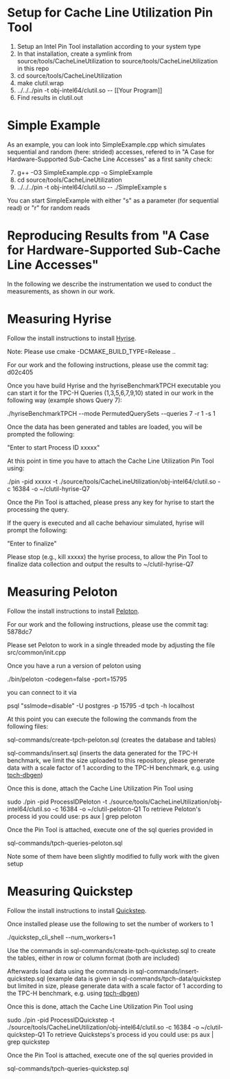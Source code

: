 
# Setup for Cache Line Utilization Pin Tool

1. Setup an Intel Pin Tool installation according to your system type
2. In that installation, create a symlink from source/tools/CacheLineUtilization to source/tools/CacheLineUtilization in this repo
3. cd source/tools/CacheLineUtilization
4. make clutil.wrap
5. ../../../pin -t obj-intel64/clutil.so -- [[Your Program]]
6. Find results in clutil.out

# Simple Example

As an example, you can look into SimpleExample.cpp which simulates sequential and random (here: strided) accesses, refered to in "A Case for Hardware-Supported Sub-Cache Line Accesses" as a first sanity check:

7. g++ -O3 SimpleExample.cpp -o SimpleExample
8. cd source/tools/CacheLineUtilization
9. ../../../pin -t obj-intel64/clutil.so -- ./SimpleExample s

You can start SimpleExample with either "s" as a parameter (for sequential read) or "r" for random reads

# Reproducing Results from "A Case for Hardware-Supported Sub-Cache Line Accesses"

In the following we describe the instrumentation we used to conduct the measurements, as shown in our work.

# Measuring Hyrise
Follow the install instructions to install [Hyrise](https://github.com/hyrise/hyrise/wiki/Step-by-Step-Guide).

Note: Please use cmake -DCMAKE_BUILD_TYPE=Release ..

For our work and the following instructions, please use the commit tag: d02c405

Once you have build Hyrise and the hyriseBenchmarkTPCH executable you can start it for the TPC-H Queries (1,3,5,6,7,9,10) stated in our work in the following way (example shows Query 7):

./hyriseBenchmarkTPCH --mode PermutedQuerySets --queries 7 -r 1 -s 1

Once the data has been generated and tables are loaded, you will be prompted the following:

"Enter to start Process ID xxxxx"

At this point in time you have to attach the Cache Line Utilization Pin Tool using:

./pin -pid xxxxx -t ./source/tools/CacheLineUtilization/obj-intel64/clutil.so -c 16384 -o ~/clutil-hyrise-Q7


Once the Pin Tool is attached, please press any key for hyrise to start the processing the query.

If the query is executed and all cache behaviour simulated, hyrise will prompt the following:

"Enter to finalize"

Please stop (e.g., kill xxxxx) the hyrise process, to allow the Pin Tool to finalize data collection and output the results to ~/clutil-hyrise-Q7


# Measuring Peloton
Follow the install instructions to install [Peloton](https://github.com/cmu-db/peloton/wiki/Installation).

For our work and the following instructions, please use the commit tag: 5878dc7

Please set Peloton to work in a single threaded mode by adjusting the file src/common/init.cpp 

Once you have a run a version of peloton using

./bin/peloton -codegen=false -port=15795

you can connect to it via

psql "sslmode=disable" -U postgres -p 15795 -d tpch -h localhost

At this point you can execute the following the commands from the following files: 

sql-commands/create-tpch-peloton.sql    (creates the database and tables)

sql-commands/insert.sql    (inserts the data generated for the TPC-H benchmark, we limit the size uploaded to this repository, please generate data with a scale factor of 1 according to the TPC-H benchmark, e.g. using [tpch-dbgen](https://github.com/electrum/tpch-dbgen))

Once this is done, attach the Cache Line Utilization Pin Tool using

sudo ./pin -pid ProcessIDPeloton -t ./source/tools/CacheLineUtilization/obj-intel64/clutil.so -c 16384 -o ~/clutil-peloton-Q1
To retrieve Peloton's process id you could use: ps aux | grep peloton 

Once the Pin Tool is attached, execute one of the sql queries provided in 

sql-commands/tpch-queries-peloton.sql

Note some of them have been slightly modified to fully work with the given setup



# Measuring Quickstep
Follow the install instructions to install [Quickstep](https://github.com/apache/incubator-quickstep).

Once installed please use the following to set the number of workers to 1

./quickstep_cli_shell --num_workers=1

Use the commands in sql-commands/create-tpch-quickstep.sql to create the tables, either in row or column format (both are included)

Afterwards load data using the commands in sql-commands/insert-quickstep.sql (example data is given in sql-commands/tpch-data/quickstep but limited in size, please generate data with a scale factor of 1 according to the TPC-H benchmark, e.g. using [tpch-dbgen](https://github.com/electrum/tpch-dbgen))


Once this is done, attach the Cache Line Utilization Pin Tool using

sudo ./pin -pid ProcessIDQuickstep -t ./source/tools/CacheLineUtilization/obj-intel64/clutil.so -c 16384 -o ~/clutil-quickstep-Q1
To retrieve Quicksteps's process id you could use: ps aux | grep quickstep

Once the Pin Tool is attached, execute one of the sql queries provided in 

sql-commands/tpch-queries-quickstep.sql
